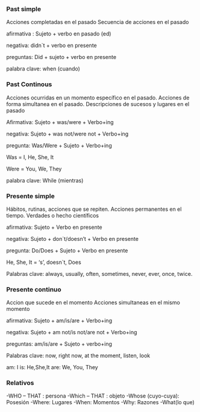 ### Past simple ###

Acciones completadas en el pasado
Secuencia de acciones en el pasado


afirmativa : Sujeto + verbo en pasado (ed)

negativa: didn`t + verbo en presente

preguntas: Did + sujeto + verbo en presente

palabra clave: when (cuando)

   
### Past Continous ### 

Acciones ocurridas en un momento específico en el pasado.
Acciones de forma simultanea en el pasado.
Descripciones de sucesos y lugares en el pasado

Afirmativa: Sujeto + was/were + Verbo+ing

negativa: Sujeto + was not/were not + Verbo+ing

pregunta: Was/Were + Sujeto + Verbo+ing

Was = I, He, She, It

Were = You, We, They

palabra clave: While (mientras)


### Presente simple ###

Hábitos, rutinas, acciones que se repiten.
Acciones permanentes en el tiempo.
Verdades o hecho científicos

afirmativa: Sujeto + Verbo en presente

negativa: Sujeto + don`t/doesn’t + Verbo en presente

pregunta: Do/Does + Sujeto + Verbo en presente

He, She, It = ‘s’, doesn`t, Does

Palabras clave: always, usually, often, sometimes, never, ever, once, twice.


### Presente continuo ###

Accion que sucede en el momento
Acciones simultaneas en el mismo momento

afirmativa: Sujeto + am/is/are + Verbo+ing

negativa: Sujeto + am not/is not/are not + Verbo+ing

preguntas: am/is/are + Sujeto + verbo+ing

Palabras clave: now, right now, at the moment, listen, look

am: I
is: He,She,It
are: We, You, They

### Relativos ###

-WHO – THAT : persona
-Which – THAT : objeto
-Whose (cuyo-cuya): Posesión
-Where: Lugares
-When: Momentos
-Why: Razones
-What(lo que)




